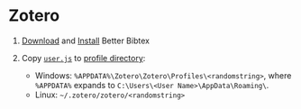 # Zotero

1. [Download](https://github.com/retorquere/zotero-better-bibtex/releases) and [Install](https://retorque.re/zotero-better-bibtex/installation/) Better Bibtex

1. Copy [`user.js`](https://raw.githubusercontent.com/ms609/preferences/main/Zotero/user.js) to [profile directory](https://www.zotero.org/support/kb/profile_directory):
   - Windows: `%APPDATA%\Zotero\Zotero\Profiles\<randomstring>`, where `%APPDATA%` expands to `C:\Users\<User Name>\AppData\Roaming\`.
   - Linux: `~/.zotero/zotero/<randomstring>`
